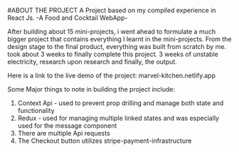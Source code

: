 
#ABOUT THE PROJECT
A Project based on my compiled experience in React Js. -A Food and Cocktail WebApp-

After building about 15 mini-projects, i went ahead to formulate a much bigger project that contains everything I learnt in the mini-projects. From the design stage to the final product, everything was built from scratch by me.  took about 3 weeks to finally complete this project. 3 weeks of unstable electricity, research upon research and finally, the output. 

Here is a link to the live demo of the project: 
marvel-kitchen.netlify.app

Some Major things to note in building the project include:
1. Context Api - used to prevent prop drilling and manage both state and functionality
2. Redux - used for managing multiple linked states and was especially used for the message component
3. There are multiple Api requests
4. The Checkout button utilizes stripe-payment-infrastructure











